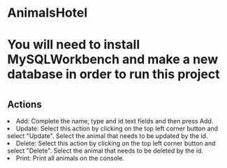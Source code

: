 # AnimalsHotel
<h1>You will need to install MySQLWorkbench and make a new database in order to run this project<h1>
<h2>Actions</h2>
<li>Add: Complete the name, type and id text fields and then press Add.</li>
<li>Update: Select this action by clicking on the top left corner button and select "Update". Select the animal that needs to be updated by the id.</li>
<li>Delete: Select this action by clicking on the top left corner button and select "Delete". Select the animal that needs to be deleted by the id.</li>
<li>Print: Print all animals on the console.</li>
